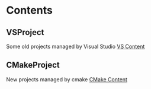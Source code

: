 # Contents
## VSProject
Some old projects managed by Visual Studio
[VS Content](https://github.com/chengfzy/CPlusPlusStudy/tree/master/VSProject)

## CMakeProject
New projects managed by cmake
[CMake Content](https://github.com/chengfzy/CPlusPlusStudy/tree/master/CMakeProject)
